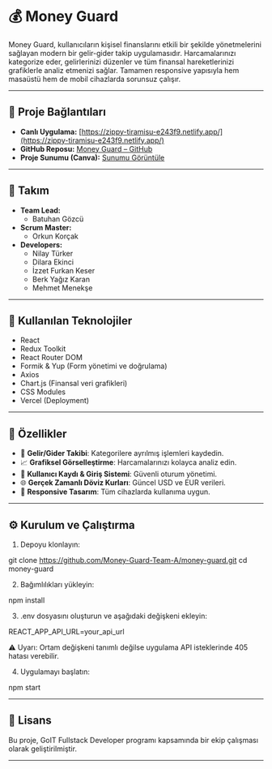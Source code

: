 # 💰 Money Guard

Money Guard, kullanıcıların kişisel finanslarını etkili bir şekilde yönetmelerini sağlayan modern bir gelir-gider takip uygulamasıdır. Harcamalarınızı kategorize eder, gelirlerinizi düzenler ve tüm finansal hareketlerinizi grafiklerle analiz etmenizi sağlar. Tamamen responsive yapısıyla hem masaüstü hem de mobil cihazlarda sorunsuz çalışır.

---

## 🔗 Proje Bağlantıları

- **Canlı Uygulama:** [https://zippy-tiramisu-e243f9.netlify.app/](https://zippy-tiramisu-e243f9.netlify.app/)
- **GitHub Reposu:** [Money Guard – GitHub](https://github.com/Money-Guard-Team-A/money-guard)
- **Proje Sunumu (Canva):** [Sunumu Görüntüle](https://www.canva.com/design/DAGm2DJ9oc4/L8vQVtPdh6Ve23YdZAy_uQ/view?utm_content=DAGm2DJ9oc4&utm_campaign=designshare&utm_medium=link2&utm_source=uniquelinks&utlId=h647b4e089e#1)

---

## 👥 Takım

- **Team Lead:**
  - Batuhan Gözcü
- **Scrum Master:**
  - Orkun Korçak
- **Developers:**
  - Nilay Türker
  - Dilara Ekinci
  - İzzet Furkan Keser
  - Berk Yağız Karan
  - Mehmet Menekşe

---

## 🚀 Kullanılan Teknolojiler

- React
- Redux Toolkit
- React Router DOM
- Formik & Yup (Form yönetimi ve doğrulama)
- Axios
- Chart.js (Finansal veri grafikleri)
- CSS Modules
- Vercel (Deployment)

---

## 🔐 Özellikler

- 🧾 **Gelir/Gider Takibi**: Kategorilere ayrılmış işlemleri kaydedin.
- 📈 **Grafiksel Görselleştirme**: Harcamalarınızı kolayca analiz edin.
- 🔐 **Kullanıcı Kaydı & Giriş Sistemi**: Güvenli oturum yönetimi.
- 🌐 **Gerçek Zamanlı Döviz Kurları**: Güncel USD ve EUR verileri.
- 📱 **Responsive Tasarım**: Tüm cihazlarda kullanıma uygun.

---

## ⚙️ Kurulum ve Çalıştırma

1. Depoyu klonlayın:

git clone https://github.com/Money-Guard-Team-A/money-guard.git
cd money-guard

2. Bağımlılıkları yükleyin:

npm install

3. .env dosyasını oluşturun ve aşağıdaki değişkeni ekleyin:

REACT_APP_API_URL=your_api_url

⚠️ Uyarı: Ortam değişkeni tanımlı değilse uygulama API isteklerinde 405 hatası verebilir.

4. Uygulamayı başlatın:

npm start

---

## 📃 Lisans

Bu proje, GoIT Fullstack Developer programı kapsamında bir ekip çalışması olarak geliştirilmiştir.

---
